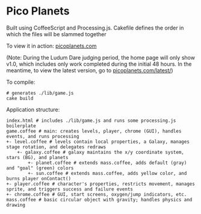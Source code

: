 Pico Planets
===========

Built using CoffeeScript and Processing.js. Cakefile defines the order in which the files will be slammed together

To view it in action: [picoplanets.com](http://picoplanets.com/)

(Note: During the Ludum Dare judging period, the home page will only show v1.0, which includes only work completed during the initial 48 hours. In the meantime, to view the latest version, go to [picoplanets.com/latest/](http://picoplanets.com/latest/))

To compile:

	# generates ./lib/game.js
	cake build

Application structure:

	index.html # includes ./lib/game.js and runs some processing.js boilerplate
	game.coffee # main: creates levels, player, chrome (GUI), handles events, and runs processing
	+- level.coffee # levels contain local properties, a Galaxy, manages stage rotation, and delegates redraws
		+- galaxy.coffee # galaxy maintains the x/y coordinate system, stars (BG), and planets
			+- planet.coffee # extends mass.coffee, adds default (gray) and "goal" (green) colors
			+- sun.coffee # extends mass.coffee, adds yellow color, and burns player onContact()
	+- player.coffee # character's properties, restricts movement, manages sprite, and triggers success and failure events
	+- chrome.coffee # GUI, start screens, oxygen/jump indicators, etc.
	mass.coffee # basic circular object with gravity; handles physics and drawing
	